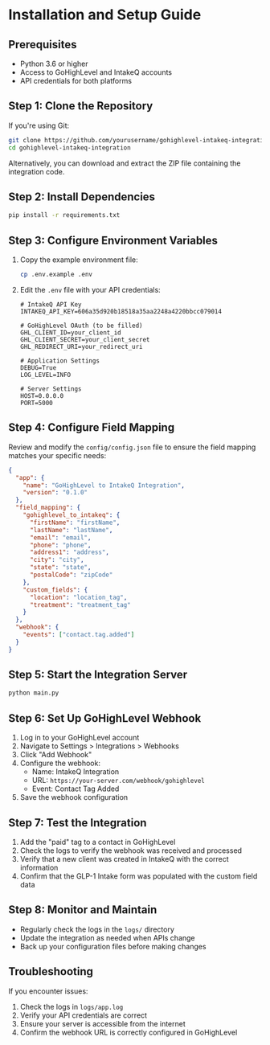 # Installation and Setup Guide

## Prerequisites
- Python 3.6 or higher
- Access to GoHighLevel and IntakeQ accounts
- API credentials for both platforms

## Step 1: Clone the Repository
If you're using Git:
```bash
git clone https://github.com/yourusername/gohighlevel-intakeq-integration.git
cd gohighlevel-intakeq-integration
```

Alternatively, you can download and extract the ZIP file containing the integration code.

## Step 2: Install Dependencies
```bash
pip install -r requirements.txt
```

## Step 3: Configure Environment Variables
1. Copy the example environment file:
   ```bash
   cp .env.example .env
   ```

2. Edit the `.env` file with your API credentials:
   ```
   # IntakeQ API Key
   INTAKEQ_API_KEY=606a35d920b18518a35aa2248a4220bbcc079014
   
   # GoHighLevel OAuth (to be filled)
   GHL_CLIENT_ID=your_client_id
   GHL_CLIENT_SECRET=your_client_secret
   GHL_REDIRECT_URI=your_redirect_uri
   
   # Application Settings
   DEBUG=True
   LOG_LEVEL=INFO
   
   # Server Settings
   HOST=0.0.0.0
   PORT=5000
   ```

## Step 4: Configure Field Mapping
Review and modify the `config/config.json` file to ensure the field mapping matches your specific needs:

```json
{
  "app": {
    "name": "GoHighLevel to IntakeQ Integration",
    "version": "0.1.0"
  },
  "field_mapping": {
    "gohighlevel_to_intakeq": {
      "firstName": "firstName",
      "lastName": "lastName",
      "email": "email",
      "phone": "phone",
      "address1": "address",
      "city": "city",
      "state": "state",
      "postalCode": "zipCode"
    },
    "custom_fields": {
      "location": "location_tag",
      "treatment": "treatment_tag"
    }
  },
  "webhook": {
    "events": ["contact.tag.added"]
  }
}
```

## Step 5: Start the Integration Server
```bash
python main.py
```

## Step 6: Set Up GoHighLevel Webhook
1. Log in to your GoHighLevel account
2. Navigate to Settings > Integrations > Webhooks
3. Click "Add Webhook"
4. Configure the webhook:
   - Name: IntakeQ Integration
   - URL: `https://your-server.com/webhook/gohighlevel`
   - Event: Contact Tag Added
5. Save the webhook configuration

## Step 7: Test the Integration
1. Add the "paid" tag to a contact in GoHighLevel
2. Check the logs to verify the webhook was received and processed
3. Verify that a new client was created in IntakeQ with the correct information
4. Confirm that the GLP-1 Intake form was populated with the custom field data

## Step 8: Monitor and Maintain
- Regularly check the logs in the `logs/` directory
- Update the integration as needed when APIs change
- Back up your configuration files before making changes

## Troubleshooting
If you encounter issues:
1. Check the logs in `logs/app.log`
2. Verify your API credentials are correct
3. Ensure your server is accessible from the internet
4. Confirm the webhook URL is correctly configured in GoHighLevel
